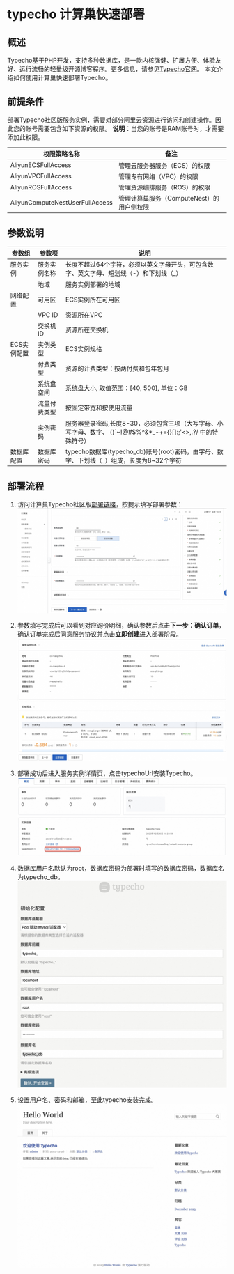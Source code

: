 # typecho 计算巢快速部署

## 概述

Typecho基于PHP开发，支持多种数据库，是一款内核强健、扩展方便、体验友好、运行流畅的轻量级开源博客程序。更多信息，请参见[Typecho官网](https://docs.typecho.org/doku.php)。
本文介绍如何使用计算巢快速部署Typecho。

## 前提条件

部署Typecho社区版服务实例，需要对部分阿里云资源进行访问和创建操作。因此您的账号需要包含如下资源的权限。
**说明**：当您的账号是RAM账号时，才需要添加此权限。

| 权限策略名称                          | 备注                         |
|---------------------------------|----------------------------|
| AliyunECSFullAccess             | 管理云服务器服务（ECS）的权限           |
| AliyunVPCFullAccess             | 管理专有网络（VPC）的权限             |
| AliyunROSFullAccess             | 管理资源编排服务（ROS）的权限           |
| AliyunComputeNestUserFullAccess | 管理计算巢服务（ComputeNest）的用户侧权限 |

## 参数说明

| 参数组     | 参数项    | 说明                                                                        |
|---------|--------|---------------------------------------------------------------------------|
| 服务实例    | 服务实例名称 | 长度不超过64个字符，必须以英文字母开头，可包含数字、英文字母、短划线（-）和下划线（_）                             |
|         | 地域     | 服务实例部署的地域                                                                 |
| 网络配置    | 可用区    | ECS实例所在可用区                                                                |
|         | VPC ID | 资源所在VPC                                                                   |
|         | 交换机ID  | 资源所在交换机                                                                   |
| ECS实例配置 | 实例类型   | ECS实例规格                                                                   | 
|         | 付费类型   | 资源的计费类型：按两付费和包年包月                                                         |
|         | 系统盘空间  | 系统盘大小, 取值范围：[40, 500], 单位：GB                                              |
|         | 流量付费类型 | 按固定带宽和按使用流量                                                               |
|         | 实例密码   | 服务器登录密码,长度8-30，必须包含三项（大写字母、小写字母、数字、 ()`~!@#$%^&*_-+={}[]:;'<>,.?/ 中的特殊符号） |
| 数据库配置   | 数据库密码  | typecho数据库(typecho_db)账号(root)密码，由字母、数字、下划线（_）组成，长度为8~32个字符               |

## 部署流程

1. 访问计算巢Typecho社区版[部署链接](https://computenest.console.aliyun.com/service/instance/create/cn-hangzhou?type=user&ServiceId=service-db7c899d37c04551b61e)，按提示填写部署参数：
   ![image.png](1.jpg)

2. 参数填写完成后可以看到对应询价明细，确认参数后点击**下一步：确认订单**，确认订单完成后同意服务协议并点击**立即创建**进入部署阶段。
   ![image.png](2.jpg)

3. 部署成功后进入服务实例详情页，点击typechoUrl安装Typecho。
   ![image.png](3.jpg)

4. 数据库用户名默认为root，数据库密码为部署时填写的数据库密码，数据库名为typecho_db。
   ![image.png](4.jpg)

5. 设置用户名、密码和邮箱，至此typecho安装完成。
  ![image.png](5.jpg)
